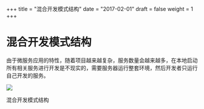 +++
title = "混合开发模式结构"
date = "2017-02-01"
draft = false
weight = 1
+++

# 混合开发模式结构

由于微服务应用的特性，随着项目越来越复杂，服务数量会越来越多，在本地启动所有相关服务进行开发是不现实的，需要服务器运行整套环境，然后开发者只运行自己开发的服务。

![](../images/mixing-develop-structure.png)

混合开发模式结构